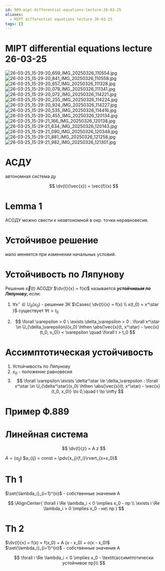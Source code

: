 ```yaml
---
id: 909-mipt-differential-equations-lecture-26-03-25
aliases:
  - MIPT differential equations lecture 26-03-25
tags: []
---
```


# MIPT differential equations lecture 26-03-25
![26-03-25_15-29-20_659_IMG_20250326_110554.jpg](assets/imgs/26-03-25_15-29-20_659_IMG_20250326_110554.jpg)
![26-03-25_15-29-20_841_IMG_20250326_110558.jpg](assets/imgs/26-03-25_15-29-20_841_IMG_20250326_110558.jpg)
![26-03-25_15-29-20_657_IMG_20250326_111328.jpg](assets/imgs/26-03-25_15-29-20_657_IMG_20250326_111328.jpg)
![26-03-25_15-29-20_079_IMG_20250326_111341.jpg](assets/imgs/26-03-25_15-29-20_079_IMG_20250326_111341.jpg)
![26-03-25_15-29-20_072_IMG_20250326_114221.jpg](assets/imgs/26-03-25_15-29-20_072_IMG_20250326_114221.jpg)
![26-03-25_15-29-20_255_IMG_20250326_114224.jpg](assets/imgs/26-03-25_15-29-20_255_IMG_20250326_114224.jpg)
![26-03-25_15-29-20_924_IMG_20250326_114227.jpg](assets/imgs/26-03-25_15-29-20_924_IMG_20250326_114227.jpg)
![26-03-25_15-29-20_535_IMG_20250326_114416.jpg](assets/imgs/26-03-25_15-29-20_535_IMG_20250326_114416.jpg)
![26-03-25_15-29-20_455_IMG_20250326_120134.jpg](assets/imgs/26-03-25_15-29-20_455_IMG_20250326_120134.jpg)
![26-03-25_15-29-21_166_IMG_20250326_120138.jpg](assets/imgs/26-03-25_15-29-21_166_IMG_20250326_120138.jpg)
![26-03-25_15-29-21_634_IMG_20250326_120143.jpg](assets/imgs/26-03-25_15-29-21_634_IMG_20250326_120143.jpg)
![26-03-25_15-29-21_090_IMG_20250326_120348.jpg](assets/imgs/26-03-25_15-29-21_090_IMG_20250326_120348.jpg)
![26-03-25_15-29-21_881_IMG_20250326_121258.jpg](assets/imgs/26-03-25_15-29-21_881_IMG_20250326_121258.jpg)
![26-03-25_15-29-21_982_IMG_20250326_121301.jpg](assets/imgs/26-03-25_15-29-21_982_IMG_20250326_121301.jpg)

# АСДУ

автономная система ду

$$
\dv{t}{\vec{x}} = \vec{f}(x)
$$

# Lemma 1

АСОДУ можно свести к неавтономной в окр. точки неравновесия.

# Устойчивое решение

мало меняется при изменении начальных условий.

# Устойчивость по Ляпунову

Решение $\vec{x}(t)$ АСОДУ $\dv{t}{x} = f(x)$ называется **_устойчивым по Ляпунову_**, если:

1. $\forall x^\star \in U_\delta(x_0)$ - решение ЗК $\Cases{
\dv{t}{x} = f(x) \\
x(t_0) = x^\star
}$ существует $\forall t > t_0$

2. $$
   \forall \varepsilon > 0 \ \exists \delta_\varepsilon > 0 :
   \forall x^\star \in U_{\delta_\varepsilon}(x_0) \hthen
   \abs{\vec{x}(t, x^\star) - \vec{x}(t_0, x_0)} < \varepsilon
   \quad
   \forall t > t_0
   $$

# Ассимптотическая устойчивость

1. Устойчивость по Ляпунову
2. $x_0$ - положение равновесия
3. $$
   \forall \varepsilon \exists \delta^\star \le \delta_\varepsilon :
   \forall x^\star \in U_{\delta^\star}(x_0) \hthen
   \abs{\vec{x}(t, x^\star) - \vec{x}(t_0, x_0)} \to 0,\quad t \to \infty
   $$

# Пример Ф.889

# Линейная система

$$
\dv{t}{z} = A z
$$

$A = (a_{ij})$
$a_{ij} = const = \pdv{x_j}{f_i}\rvert_{x=x_0}$

# Th 1

$\set{\lambda_i}_{i=1}^{n}$ - собственные значения A

$$
\AlignCenter{
\forall i \Re \lambda_i < 0 \implies x_0 - пр \\
\exists i \Re \lambda_i > 0 \implies x_0 - не\ пр
}
$$

# Th 2
$\dv{t}{x} = f(x) = f(x_0) + A (x - x_0) + o(x - x_0)$
$\set{\lambda_i}_{i=1}^{n}$ - собственные значения A

$$
\forall i \Re \lambda_i < 0 \implies x_0 - \textit{ассимптотически устойчивое пр}\\
$$
